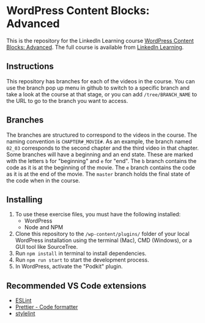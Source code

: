 # WordPress Content Blocks: Advanced

This is the repository for the LinkedIn Learning course [WordPress Content Blocks: Advanced](https://www.linkedin.com/learning/wordpress-developing-blocks-with-gutenberg/). The full course is available from [LinkedIn Learning](https://linkedin.com/learning).

## Instructions

This repository has branches for each of the videos in the course. You can use the branch pop up menu in github to switch to a specific branch and take a look at the course at that stage, or you can add `/tree/BRANCH_NAME` to the URL to go to the branch you want to access.

## Branches

The branches are structured to correspond to the videos in the course. The naming convention is `CHAPTER#_MOVIE#`. As an example, the branch named `02_03` corresponds to the second chapter and the third video in that chapter.
Some branches will have a beginning and an end state. These are marked with the letters `b` for "beginning" and `e` for "end". The `b` branch contains the code as it is at the beginning of the movie. The `e` branch contains the code as it is at the end of the movie. The `master` branch holds the final state of the code when in the course.

## Installing

1. To use these exercise files, you must have the following installed:
   - WordPress
   - Node and NPM
2. Clone this repository to the `/wp-content/plugins/` folder of your local WordPress installation using the terminal (Mac), CMD (Windows), or a GUI tool like SourceTree.
3. Run `npm install` in terminal to install dependencies.
4. Run `npm run start` to start the development process.
5. In WordPress, activate the "Podkit" plugin.

## Recommended VS Code extensions

- [ESLint](https://marketplace.visualstudio.com/itemdetails?itemName=dbaeumer.vscode-eslint)
- [Prettier - Code formatter](https://marketplace.visualstudio.com/itemdetails?itemName=esbenp.prettier-vscode)
- [stylelint](https://marketplace.visualstudio.com/itemdetails?itemName=shinnn.stylelint)
